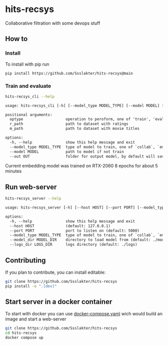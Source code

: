 # hits-recsys


<!-- WARNING: THIS FILE WAS AUTOGENERATED! DO NOT EDIT! -->

Collaborative filtration with some devops stuff

## How to

### Install

To install with pip run

``` sh
pip install https://github.com/Ssslakter/hits-recsys@main
```

### Train and evaluate

``` sh
hits-recsys_cli --help
```

``` txt
usage: hits-recsys_cli [-h] [--model_type MODEL_TYPE] [--model MODEL] [--out OUT] optype r_path m_path

positional arguments:
  optype                   operation to peroform, one of 'train', 'eval' or 'pred'
  r_path                   path to dataset with ratings
  m_path                   path to dataset with movie titles

options:
  -h, --help               show this help message and exit
  --model_type MODEL_TYPE  type of model to train, one of `collab`, `embed` (default: collab)
  --model MODEL            path to model if not train
  --out OUT                folder for output model, by default will save to './models' (default: ./models)
```

Current embedding model was trained on RTX-2060 8 epochs for about 5
minutes

## Run web-server

``` sh
hits-recsys_server --help
```

``` txt
usage: hits-recsys_server [-h] [--host HOST] [--port PORT] [--model_type MODEL_TYPE] [--model_dir MODEL_DIR] [--logs_dir LOGS_DIR]

options:
  -h, --help               show this help message and exit
  --host HOST              (default: 127.0.0.1)
  --port PORT              port to listen on (default: 5000)
  --model_type MODEL_TYPE  type of model to train, one of `collab`, `embed` (default: collab)
  --model_dir MODEL_DIR    directory to load model from (default: ./models)
  --logs_dir LOGS_DIR      logs directory (default: ./logs)
```

## Contributing

If you plan to contribute, you can install editable:

``` sh
git clone https://github.com/Ssslakter/hits-recsys
pip install -e ".[dev]"
```

## Start server in a docker container

To start with docker you can use
[docker-compose.yaml](../docker-compose.yaml) wich would build an image
and start a web-server

``` sh
git clone https://github.com/Ssslakter/hits-recsys
cd hits-recsys
docker compose up
```
